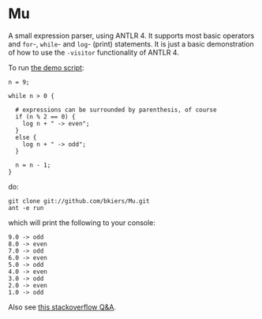 Mu
==

A small expression parser, using ANTLR 4. It supports most basic operators
and `for`-, `while`- and `log`- (print) statements. It is just a basic
demonstration of how to use the `-visitor` functionality of ANTLR 4.

To run [the demo script](https://github.com/bkiers/Mu/blob/master/src/scripts/test.mu):

```
n = 9;

while n > 0 {

  # expressions can be surrounded by parenthesis, of course
  if (n % 2 == 0) {
    log n + " -> even";
  }
  else {
    log n + " -> odd";
  }

  n = n - 1;
}
```

do:

```
git clone git://github.com/bkiers/Mu.git
ant -e run
```

which will print the following to your console:

```
9.0 -> odd
8.0 -> even
7.0 -> odd
6.0 -> even
5.0 -> odd
4.0 -> even
3.0 -> odd
2.0 -> even
1.0 -> odd
```

Also see [this stackoverflow Q&A](http://stackoverflow.com/questions/15610183/if-else-statements-in-antlr-using-listeners).
